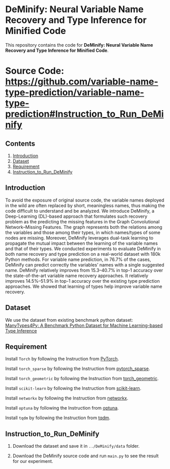 # DeMinify: Neural Variable Name Recovery and Type Inference for Minified Code

<p aligh="center"> This repository contains the code for <b>DeMinify: Neural Variable Name Recovery and Type Inference for Minified Code</b>.</p>

# Source Code: https://github.com/variable-name-type-prediction/variable-name-type-prediction#Instruction_to_Run_DeMinify


## Contents
1. [Introduction](#Introduction)
2. [Dataset](#Dataset)
3. [Requirement](#Requirement)
4. [Instruction_to_Run_DeMinify](#Instruction_to_Run_DeMinify)

## Introduction

To avoid the exposure of original source code, the variable names deployed in the wild are often replaced by short, meaningless names,
thus making the code difficult to understand and be analyzed. We
introduce DeMinify, a Deep-Learning (DL)-based approach that
formulates such recovery problem as the predicting the missing features in the Graph Convolutional Network–Missing Features. The
graph represents both the relations among the variables and those
among their types, in which names/types of some nodes are missing.
Moreover, DeMinify leverages dual-task learning to propagate the
mutual impact between the learning of the variable names and that
of their types. We conducted experiments to evaluate DeMinify in
both name recovery and type prediction on a real-world dataset
with 180k Python methods. For variable name prediction, in 76.7%
of the cases, DeMinify can predict correctly the variables’ names
with a single suggested name. DeMinify relatively improves from
15.3–40.7% in top-1 accuracy over the state-of-the-art variable name
recovery approaches. It relatively improves 14.5%–51.9% in top-1
accuracy over the existing type prediction approaches. We showed
that learning of types help improve variable name recovery.


## Dataset

We use the dataset from existing benchmark python dataset: [ManyTypes4Py: A Benchmark Python Dataset for Machine Learning-based Type Inference](https://github.com/saltudelft/many-types-4-py-dataset)

## Requirement

Install ```Torch``` by following the Instruction from [PyTorch](https://pytorch.org/get-started/locally).

Install ```torch_sparse``` by following the Instruction from [pytorch_sparse](https://github.com/rusty1s/pytorch_sparse).

Install ```torch_geometric``` by following the Instruction from [torch_geometric](https://pytorch-geometric.readthedocs.io/en/latest/notes/installation.html).

Install ```scikit-learn``` by following the Instruction from [scikit-learn](https://scikit-learn.org/stable/getting_started.html).

Install ```networkx``` by following the Instruction from [networkx](https://networkx.org/documentation/stable/install.html).

Install ```optuna``` by following the Instruction from [optuna](https://optuna.org/#installation).

Install ```tqdm``` by following the Instruction from [tqdm](https://github.com/tqdm/tqdm).

## Instruction_to_Run_DeMinify

1. Download the dataset and save it in ```../DeMinify/data``` folder.

2. Download the DeMinify source code and run ```main.py``` to see the result for our experiment. 

